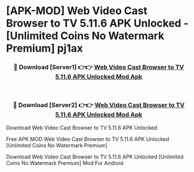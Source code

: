 # [APK-MOD] Web Video Cast Browser to TV 5.11.6 APK Unlocked - [Unlimited Coins No Watermark Premium] pj1ax



<div align="center">
<h3>🔴 Download [Server1] 👉👉 <a href="https://momento.my/?title=Web_Video_Cast_Browser_to_TV_5.11.6_APK_Unlocked">Web Video Cast Browser to TV 5.11.6 APK Unlocked Mod Apk</a></h3><br>

<h3>🔴 Download [Server2] 👉👉 <a href="https://momento.my/?title=Web_Video_Cast_Browser_to_TV_5.11.6_APK_Unlocked">Web Video Cast Browser to TV 5.11.6 APK Unlocked Mod Apk</a></h3>
</div>



Download Web Video Cast Browser to TV 5.11.6 APK Unlocked 

Free APK MOD Web Video Cast Browser to TV 5.11.6 APK Unlocked [Unlimited Coins No Watermark Premium]

Download Web Video Cast Browser to TV 5.11.6 APK Unlocked [Unlimited Coins No Watermark Premium] Mod For Android
